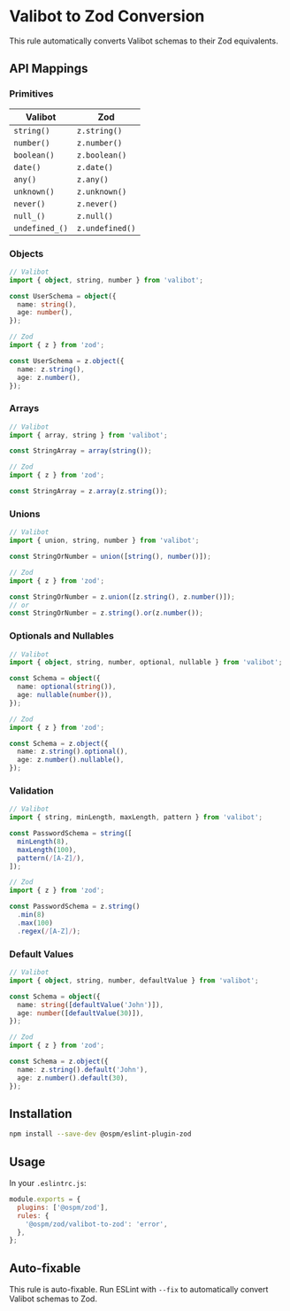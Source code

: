 # Valibot to Zod Conversion

This rule automatically converts Valibot schemas to their Zod equivalents.

## API Mappings

### Primitives

| Valibot | Zod |
|---------|-----|
| `string()` | `z.string()` |
| `number()` | `z.number()` |
| `boolean()` | `z.boolean()` |
| `date()` | `z.date()` |
| `any()` | `z.any()` |
| `unknown()` | `z.unknown()` |
| `never()` | `z.never()` |
| `null_()` | `z.null()` |
| `undefined_()` | `z.undefined()` |

### Objects

```typescript
// Valibot
import { object, string, number } from 'valibot';

const UserSchema = object({
  name: string(),
  age: number(),
});

// Zod
import { z } from 'zod';

const UserSchema = z.object({
  name: z.string(),
  age: z.number(),
});
```

### Arrays

```typescript
// Valibot
import { array, string } from 'valibot';

const StringArray = array(string());

// Zod
import { z } from 'zod';

const StringArray = z.array(z.string());
```

### Unions

```typescript
// Valibot
import { union, string, number } from 'valibot';

const StringOrNumber = union([string(), number()]);

// Zod
import { z } from 'zod';

const StringOrNumber = z.union([z.string(), z.number()]);
// or
const StringOrNumber = z.string().or(z.number());
```

### Optionals and Nullables

```typescript
// Valibot
import { object, string, number, optional, nullable } from 'valibot';

const Schema = object({
  name: optional(string()),
  age: nullable(number()),
});

// Zod
import { z } from 'zod';

const Schema = z.object({
  name: z.string().optional(),
  age: z.number().nullable(),
});
```

### Validation

```typescript
// Valibot
import { string, minLength, maxLength, pattern } from 'valibot';

const PasswordSchema = string([
  minLength(8),
  maxLength(100),
  pattern(/[A-Z]/),
]);

// Zod
import { z } from 'zod';

const PasswordSchema = z.string()
  .min(8)
  .max(100)
  .regex(/[A-Z]/);
```

### Default Values

```typescript
// Valibot
import { object, string, number, defaultValue } from 'valibot';

const Schema = object({
  name: string([defaultValue('John')]),
  age: number([defaultValue(30)]),
});

// Zod
import { z } from 'zod';

const Schema = z.object({
  name: z.string().default('John'),
  age: z.number().default(30),
});
```

## Installation

```bash
npm install --save-dev @ospm/eslint-plugin-zod
```

## Usage

In your `.eslintrc.js`:

```javascript
module.exports = {
  plugins: ['@ospm/zod'],
  rules: {
    '@ospm/zod/valibot-to-zod': 'error',
  },
};
```

## Auto-fixable

This rule is auto-fixable. Run ESLint with `--fix` to automatically convert Valibot schemas to Zod.
